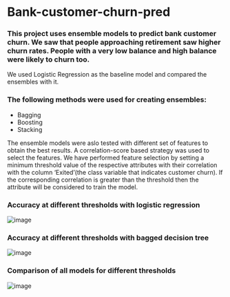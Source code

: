 # Bank-customer-churn-pred

### This project uses ensemble models to predict bank customer churn. We saw that people approaching retirement saw higher churn rates. People with a very low balance and high balance were likely to churn too. 

We used Logistic Regression as the baseline model and compared the ensembles with it. 
### The following methods were used for creating ensembles:
* Bagging
* Boosting
* Stacking 

The ensemble models were aslo tested with different set of features to obtain the best results. A correlation-score based strategy was used to select the features. 
We have performed feature selection by setting a minimum threshold value of the respective attributes with their correlation with the column ‘Exited’(the class variable that indicates customer churn). If the corresponding correlation is greater than the threshold then the attribute will be considered to train the model. 

### Accuracy at different thresholds with logistic regression
![image](https://user-images.githubusercontent.com/55476275/210346278-3d9c3c53-cbdc-4225-a7b2-747c0beaf7cc.png)

### Accuracy at different thresholds with bagged decision tree
![image](https://user-images.githubusercontent.com/55476275/210346458-3f269c22-1ca2-46b5-8a73-019eec8e5075.png)

### Comparison of all models for different thresholds 
![image](https://user-images.githubusercontent.com/55476275/210346492-63333c91-4a5a-43c9-bede-a18d17fd2e4e.png)

